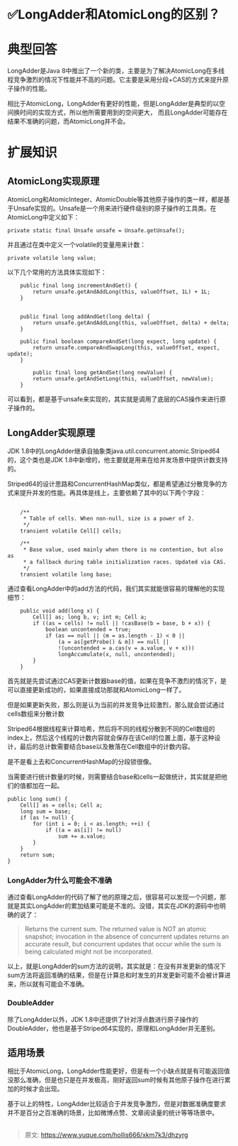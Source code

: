 # ✅LongAdder和AtomicLong的区别？

# <font style="color:rgba(0, 0, 0, 0.87);">典型回答</font>


LongAdder是<font style="color:rgba(0, 0, 0, 0.87);">Java 8中推出了一个新的类，主要是为了解决</font>AtomicLong在多线程竞争激烈的情况下性能并不高的问题。它主要是采用<font style="color:rgba(0, 0, 0, 0.87);">分段+CAS的方式来提升原子操作的性能。</font>

<font style="color:rgba(0, 0, 0, 0.87);"></font>

<font style="color:rgba(0, 0, 0, 0.87);">相比于</font>AtomicLong，LongAdder有更好的性能，但是LongAdder是典型的以空间换时间的实现方式，所以他所需要用到的空间更大， 而且LongAdder可能存在结果不准确的问题，而AtomicLong并不会。



# 扩展知识


## AtomicLong实现原理


AtomicLong和AtomicInteger、AtomicDouble 等其他原子操作的类一样，都是基于Unsafe 实现的。Unsafe 是一个用来进行硬件级别的原子操作的工具类。在AtomicLong 中定义如下：



```plain
private static final Unsafe unsafe = Unsafe.getUnsafe();
```



并且通过在类中定义一个volatile的变量用来计数：



```plain
private volatile long value;
```



以下几个常用的方法具体实现如下：



```plain
    public final long incrementAndGet() {
        return unsafe.getAndAddLong(this, valueOffset, 1L) + 1L;
    }


    public final long addAndGet(long delta) {
        return unsafe.getAndAddLong(this, valueOffset, delta) + delta;
    }

    public final boolean compareAndSet(long expect, long update) {
        return unsafe.compareAndSwapLong(this, valueOffset, expect, update);
    }

		public final long getAndSet(long newValue) {
        return unsafe.getAndSetLong(this, valueOffset, newValue);
    }
```



可以看到，都是基于unsafe来实现的，其实就是调用了底层的CAS操作来进行原子操作的。



## LongAdder实现原理


JDK 1.8中的LongAdder继承自抽象类java.util.concurrent.atomic.Striped64 的，这个类也是JDK 1.8中新增的，他主要就是用来在给并发场景中提供计数支持的。



Striped64的设计思路和ConcurrentHashMap类似，都是希望通过分散竞争的方式来提升并发的性能。再具体是线上，主要依赖了其中的以下两个字段：



```plain

    /**
     * Table of cells. When non-null, size is a power of 2.
     */
    transient volatile Cell[] cells;

    /**
     * Base value, used mainly when there is no contention, but also as
     * a fallback during table initialization races. Updated via CAS.
     */
    transient volatile long base;

```





通过查看LongAdder中的add方法的代码，我们其实就能很容易的理解他的实现细节：



```plain
    public void add(long x) {
        Cell[] as; long b, v; int m; Cell a;
        if ((as = cells) != null || !casBase(b = base, b + x)) {
            boolean uncontended = true;
            if (as == null || (m = as.length - 1) < 0 ||
                (a = as[getProbe() & m]) == null ||
                !(uncontended = a.cas(v = a.value, v + x)))
                longAccumulate(x, null, uncontended);
        }
    }

```



首先就是先尝试通过CAS更新计数器base的值，如果在竞争不激烈的情况下，是可以直接更新成功的，如果直接成功那就和AtomicLong一样了。



但是如果更新失败，那么则是认为当前的并发竞争比较激烈，那么就会尝试通过cells数组来分散计数



Striped64根据线程来计算哈希，然后将不同的线程分散到不同的Cell数组的index上，然后这个线程的计数内容就会保存在该Cell的位置上面，基于这种设计，最后的总计数需要结合base以及散落在Cell数组中的计数内容。



是不是看上去和ConcurrentHashMap的分段锁很像。



当需要进行统计数量的时候，则需要结合base和cells一起做统计，其实就是把他们的值都加在一起。



```plain
public long sum() {
    Cell[] as = cells; Cell a;
    long sum = base;
    if (as != null) {
        for (int i = 0; i < as.length; ++i) {
            if ((a = as[i]) != null)
                sum += a.value;
        }
    }
    return sum;
}
```

 

### LongAdder为什么可能会不准确


通过查看LongAdder的代码了解了他的原理之后，很容易可以发现一个问题，那就是其实LongAdder的累加结果可能是不准的。没错，其实在JDK的源码中也明确的说了：



> Returns the current sum. The returned value is NOT an atomic snapshot; invocation in the absence of concurrent updates returns an accurate result, but concurrent updates that occur while the sum is being calculated might not be incorporated.
>



以上，就是LongAdder的sum方法的说明，其实就是：在没有并发更新的情况下sum方法将返回准确的结果，但是在计算总和时发生的并发更新可能不会被计算进来，所以就有可能会不准确。



### DoubleAdder 


除了LongAdder以外，JDK 1.8中还提供了针对浮点数进行原子操作的DoubleAdder，他也是基于Striped64实现的，原理和LongAdder并无差别。





## 适用场景


相比于AtomicLong，LongAdder性能更好，但是有一个小缺点就是有可能返回值没那么准确，但是也只是在并发极高，刚好返回sum时候有其他原子操作在进行累加的时候才会出现。



基于以上的特性，LongAdder比较适合于并发竞争激烈，但是对数据准确度要求并不是百分之百准确的场景，比如微博点赞、文章阅读量的统计等等场景中。



## 


<font style="color:rgba(0, 0, 0, 0.87);"></font>

<font style="color:rgba(0, 0, 0, 0.87);"></font>



> 原文: <https://www.yuque.com/hollis666/xkm7k3/dhzyrg>